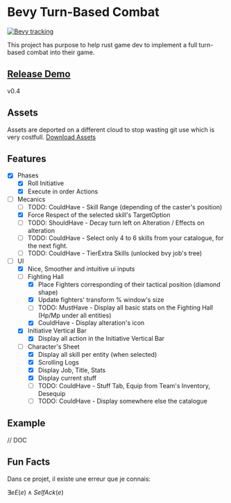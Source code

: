 # Bevy Turn-Based Combat

[![Bevy tracking](https://img.shields.io/badge/Bevy%20tracking-released%20version-lightblue)](https://github.com/bevyengine/bevy/blob/main/docs/plugins_guidelines.md#main-branch-tracking)

This project has purpose to help rust game dev to implement a full turn-based combat into their game.

## [Release Demo](https://fabinistere.github.io/bevy_turn-based_combat/)

v0.4

## Assets

Assets are deported on a different cloud to stop wasting git use which is very costfull.
[Download Assets](https://drive.google.com/drive/folders/1VyAxd2Jsbv0EQ3Z_Ye4U7_Cybimk_Wk0?usp=share_link)

## Features

- [x] Phases
  - [x] Roll Initiative
  - [x] Execute in order Actions
- [ ] Mecanics
  - [ ] TODO: CouldHave - Skill Range (depending of the caster's position)
  - [x] Force Respect of the selected skill's TargetOption
  - [ ] TODO: ShouldHave - Decay turn left on Alteration / Effects on alteration
  - [ ] TODO: CouldHave - Select only 4 to 6 skills from your catalogue, for the next fight.
  - [ ] TODO: CouldHave - TierExtra Skills (unlocked bvy job's tree)
- [ ] UI
  - [x] Nice, Smoother and intuitive ui inputs
  - [ ] Fighting Hall
    - [x] Place Fighters corresponding of their tactical position (diamond shape)
    - [x] Update fighters' transform % window's size
    - [ ] TODO: MustHave - Display all basic stats on the Fighting Hall (Hp/Mp under all entities)
    - [x] CouldHave - Display alteration's icon
  - [x] Initiative Vertical Bar
    - [x] Display all action in the Initiative Vertical Bar
  - [ ] Character's Sheet
    - [x] Display all skill per entity (when selected)
    - [x] Scrolling Logs
    - [x] Display Job, Title, Stats
    - [x] Display current stuff
    - [ ] TODO: CouldHave - Stuff Tab, Equip from Team's Inventory, Desequip
    - [ ] TODO: CouldHave - Display somewhere else the catalogue

## Example

// DOC

## Fun Facts

Dans ce projet, il existe une erreur que je connais:

$\exists e E(e) \wedge SelfAck(e)$
